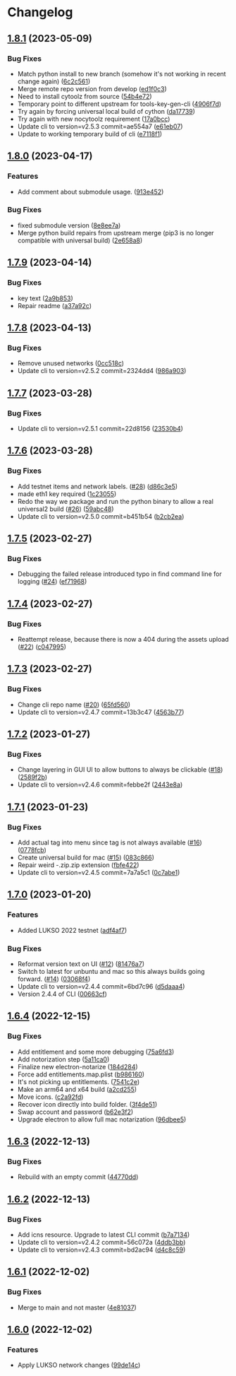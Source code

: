 # Changelog

## [1.8.1](https://github.com/lukso-network/tools-wagyu-key-gen/compare/v1.8.0...v1.8.1) (2023-05-09)


### Bug Fixes

* Match python install to new branch (somehow it's not working in recent change again) ([6c2c561](https://github.com/lukso-network/tools-wagyu-key-gen/commit/6c2c561d2dc946b1aa89b46fe908423c9b4ea52d))
* Merge remote repo version from develop ([ed1f0c3](https://github.com/lukso-network/tools-wagyu-key-gen/commit/ed1f0c309311c9bbf69570a95b893826e6427f44))
* Need to install cytoolz from source ([54b4e72](https://github.com/lukso-network/tools-wagyu-key-gen/commit/54b4e720b5fd40e6339a00389b14cbc9aefe0c94))
* Temporary point to different upstream for tools-key-gen-cli ([4906f7d](https://github.com/lukso-network/tools-wagyu-key-gen/commit/4906f7d188b4271bb2939732394a1c2138fafc05))
* Try again by forcing universal local build of cython ([da17739](https://github.com/lukso-network/tools-wagyu-key-gen/commit/da1773947b1749f9fae122fd58a1bb65ac674af7))
* Try again with new nocytoolz requirement ([17a0bcc](https://github.com/lukso-network/tools-wagyu-key-gen/commit/17a0bcc682b9668a105bf3941a185d64765bed90))
* Update cli to version=v2.5.3 commit=ae554a7 ([e61eb07](https://github.com/lukso-network/tools-wagyu-key-gen/commit/e61eb07fd3d55369445b925e6a1a192e2db5d43f))
* Update to working temporary build of cli ([e7118f1](https://github.com/lukso-network/tools-wagyu-key-gen/commit/e7118f1e11ea4817c3d75be55cb6afa942b69795))

## [1.8.0](https://github.com/lukso-network/tools-wagyu-key-gen/compare/v1.7.9...v1.8.0) (2023-04-17)


### Features

* Add comment about submodule usage. ([913e452](https://github.com/lukso-network/tools-wagyu-key-gen/commit/913e452eab69b5c909af8daa580348b1a99ae861))


### Bug Fixes

* fixed submodule version ([8e8ee7a](https://github.com/lukso-network/tools-wagyu-key-gen/commit/8e8ee7a95418dee41d95069dbdb9324b33b3098e))
* Merge python build repairs from upstream merge (pip3 is no longer compatible with universal build) ([2e658a8](https://github.com/lukso-network/tools-wagyu-key-gen/commit/2e658a8aa484280ed98bc92164644f43fbb3c71e))

## [1.7.9](https://github.com/lukso-network/tools-wagyu-key-gen/compare/v1.7.8...v1.7.9) (2023-04-14)


### Bug Fixes

* key text ([2a9b853](https://github.com/lukso-network/tools-wagyu-key-gen/commit/2a9b853e8c8e2caf43cd4c343087d5b4af4f1ad0))
* Repair readme ([a37a92c](https://github.com/lukso-network/tools-wagyu-key-gen/commit/a37a92c3640ea62ee2853d9c0dd6da7d1f6139ed))

## [1.7.8](https://github.com/lukso-network/tools-wagyu-key-gen/compare/v1.7.7...v1.7.8) (2023-04-13)


### Bug Fixes

* Remove unused networks ([0cc518c](https://github.com/lukso-network/tools-wagyu-key-gen/commit/0cc518c21605793d28d6c1f1a96509a40abbcbdc))
* Update cli to version=v2.5.2 commit=2324dd4 ([986a903](https://github.com/lukso-network/tools-wagyu-key-gen/commit/986a9038442fdf38fe70fba42c56d514535daf34))

## [1.7.7](https://github.com/lukso-network/tools-wagyu-key-gen/compare/v1.7.6...v1.7.7) (2023-03-28)


### Bug Fixes

* Update cli to version=v2.5.1 commit=22d8156 ([23530b4](https://github.com/lukso-network/tools-wagyu-key-gen/commit/23530b4b4d6cf4922326b26674f331f3e6487b41))

## [1.7.6](https://github.com/lukso-network/tools-wagyu-key-gen/compare/v1.7.5...v1.7.6) (2023-03-28)


### Bug Fixes

* Add testnet items and network labels. ([#28](https://github.com/lukso-network/tools-wagyu-key-gen/issues/28)) ([d86c3e5](https://github.com/lukso-network/tools-wagyu-key-gen/commit/d86c3e5c00dda3c135222fb952e3b2d3d9a7b190))
* made eth1 key required ([1c23055](https://github.com/lukso-network/tools-wagyu-key-gen/commit/1c23055e025699f8dcf146a3588daf307de114fb))
* Redo the way we package and run the python binary to allow a real universal2 build ([#26](https://github.com/lukso-network/tools-wagyu-key-gen/issues/26)) ([59abc48](https://github.com/lukso-network/tools-wagyu-key-gen/commit/59abc48e1b08b1e5a55c179c9448851f2bc08682))
* Update cli to version=v2.5.0 commit=b451b54 ([b2cb2ea](https://github.com/lukso-network/tools-wagyu-key-gen/commit/b2cb2ea19d374b1a57adfa9786dadaa63fa8232e))

## [1.7.5](https://github.com/lukso-network/tools-wagyu-key-gen/compare/v1.7.4...v1.7.5) (2023-02-27)


### Bug Fixes

* Debugging the failed release introduced typo in find command line for logging ([#24](https://github.com/lukso-network/tools-wagyu-key-gen/issues/24)) ([ef71968](https://github.com/lukso-network/tools-wagyu-key-gen/commit/ef71968fb3af26e9e1973d51d3a3f266903cf26d))

## [1.7.4](https://github.com/lukso-network/tools-wagyu-key-gen/compare/v1.7.3...v1.7.4) (2023-02-27)


### Bug Fixes

* Reattempt release, because there is now a 404 during the assets upload ([#22](https://github.com/lukso-network/tools-wagyu-key-gen/issues/22)) ([c047995](https://github.com/lukso-network/tools-wagyu-key-gen/commit/c047995e0091cea0158e667eb3b0794508015da8))

## [1.7.3](https://github.com/lukso-network/tools-wagyu-key-gen/compare/v1.7.2...v1.7.3) (2023-02-27)


### Bug Fixes

* Change cli repo name ([#20](https://github.com/lukso-network/tools-wagyu-key-gen/issues/20)) ([65fd560](https://github.com/lukso-network/tools-wagyu-key-gen/commit/65fd560f11606cb333fe3d2343ac932993ff9dae))
* Update cli to version=v2.4.7 commit=13b3c47 ([4563b77](https://github.com/lukso-network/tools-wagyu-key-gen/commit/4563b77cee86f1108ac16029f42869bf2ab7ed85))

## [1.7.2](https://github.com/lukso-network/tools-wagyu-key-gen/compare/v1.7.1...v1.7.2) (2023-01-27)


### Bug Fixes

* Change layering in GUI UI to allow buttons to always be clickable ([#18](https://github.com/lukso-network/tools-wagyu-key-gen/issues/18)) ([2589f2b](https://github.com/lukso-network/tools-wagyu-key-gen/commit/2589f2b54854310296eaead4c91a5737038f750b))
* Update cli to version=v2.4.6 commit=febbe2f ([2443e8a](https://github.com/lukso-network/tools-wagyu-key-gen/commit/2443e8a142583bcf441cc5aea483507ea428141a))

## [1.7.1](https://github.com/lukso-network/tools-wagyu-key-gen/compare/v1.7.0...v1.7.1) (2023-01-23)


### Bug Fixes

* Add actual tag into menu since tag is not always available ([#16](https://github.com/lukso-network/tools-wagyu-key-gen/issues/16)) ([0778fcb](https://github.com/lukso-network/tools-wagyu-key-gen/commit/0778fcb731c4fdadf784ca6e1c00447ef99bdec8))
* Create universal build for mac ([#15](https://github.com/lukso-network/tools-wagyu-key-gen/issues/15)) ([083c866](https://github.com/lukso-network/tools-wagyu-key-gen/commit/083c86666191b21a7561d3c4934923b86878a9e6))
* Repair weird -.zip.zip extension ([fbfe422](https://github.com/lukso-network/tools-wagyu-key-gen/commit/fbfe422816382ebc09505228912ed3f9a71fc2af))
* Update cli to version=v2.4.5 commit=7a7a5c1 ([0c7abe1](https://github.com/lukso-network/tools-wagyu-key-gen/commit/0c7abe17ad3343c6f5f028f4a028f512e9ccc5c4))

## [1.7.0](https://github.com/lukso-network/tools-wagyu-key-gen/compare/v1.6.4...v1.7.0) (2023-01-20)


### Features

* Added LUKSO 2022 testnet ([adf4af7](https://github.com/lukso-network/tools-wagyu-key-gen/commit/adf4af77c494cb6f585223ac76d0b52489c6c7e2))


### Bug Fixes

* Reformat version text on UI ([#12](https://github.com/lukso-network/tools-wagyu-key-gen/issues/12)) ([81476a7](https://github.com/lukso-network/tools-wagyu-key-gen/commit/81476a79485e4ab0ccb777977e5ee74b40083449))
* Switch to latest for unbuntu and mac so this always builds going forward. ([#14](https://github.com/lukso-network/tools-wagyu-key-gen/issues/14)) ([03068f4](https://github.com/lukso-network/tools-wagyu-key-gen/commit/03068f4dda3da2b22795a631985625a7ec583ecc))
* Update cli to version=v2.4.4 commit=6bd7c96 ([d5daaa4](https://github.com/lukso-network/tools-wagyu-key-gen/commit/d5daaa48264d5327e2c35f63664cc5e6bc10680f))
* Version 2.4.4 of CLI ([00663cf](https://github.com/lukso-network/tools-wagyu-key-gen/commit/00663cff6766b10373719e716570d775b472d326))

## [1.6.4](https://github.com/lukso-network/tools-wagyu-key-gen/compare/v1.6.3...v1.6.4) (2022-12-15)


### Bug Fixes

* Add entitlement and some more debugging ([75a6fd3](https://github.com/lukso-network/tools-wagyu-key-gen/commit/75a6fd32a590a64fc4d7177660d07346aed248f1))
* Add notorization step ([5a11ca0](https://github.com/lukso-network/tools-wagyu-key-gen/commit/5a11ca0d4433bdcde779b9fa42f64d9781f853f1))
* Finalize new electron-notarize ([184d284](https://github.com/lukso-network/tools-wagyu-key-gen/commit/184d284665360fb40f21c1a4353f214533d11016))
* Force add entitlements.map.plist ([b986160](https://github.com/lukso-network/tools-wagyu-key-gen/commit/b9861600246aa02360a114b1a13aa977c21afcca))
* It's not picking up entitlements. ([7541c2e](https://github.com/lukso-network/tools-wagyu-key-gen/commit/7541c2ec2806613fd9a5e287eee954a2623c55c7))
* Make an arm64 and x64 build ([a2cd255](https://github.com/lukso-network/tools-wagyu-key-gen/commit/a2cd25509d73e91a1d0ac853ad20fe886926c2e1))
* Move icons. ([c2a92fd](https://github.com/lukso-network/tools-wagyu-key-gen/commit/c2a92fdc7898ef14feda6590a61603467dfd1445))
* Recover icon directly into build folder. ([3f4de51](https://github.com/lukso-network/tools-wagyu-key-gen/commit/3f4de51f7de626781cf5bbf58aff887f05ff26fd))
* Swap account and password ([b62e3f2](https://github.com/lukso-network/tools-wagyu-key-gen/commit/b62e3f2a63cd73c66f739dcd564eb9a37bdd402c))
* Upgrade electron to allow full mac notarization ([96dbee5](https://github.com/lukso-network/tools-wagyu-key-gen/commit/96dbee5cd2eb6a9cc521a4ff54c4b99e80334368))

## [1.6.3](https://github.com/lukso-network/tools-wagyu-key-gen/compare/v1.6.2...v1.6.3) (2022-12-13)


### Bug Fixes

* Rebuild with an empty commit ([44770dd](https://github.com/lukso-network/tools-wagyu-key-gen/commit/44770dd1c8d577cedbe3118264f41e29fd138084))

## [1.6.2](https://github.com/lukso-network/tools-wagyu-key-gen/compare/v1.6.1...v1.6.2) (2022-12-13)


### Bug Fixes

* Add icns resource. Upgrade to latest CLI commit ([b7a7134](https://github.com/lukso-network/tools-wagyu-key-gen/commit/b7a713438e66f19a3668151fc6558d3eb05b3f08))
* Update cli to version=v2.4.2 commit=56c072a ([4ddb3bb](https://github.com/lukso-network/tools-wagyu-key-gen/commit/4ddb3bb2e97dc439182203fd7ee31df36e6ccca0))
* Update cli to version=v2.4.3 commit=bd2ac94 ([d4c8c59](https://github.com/lukso-network/tools-wagyu-key-gen/commit/d4c8c594e44f8aeb2bcf5964facc40b16e4a45a4))

## [1.6.1](https://github.com/lukso-network/tools-wagyu-key-gen/compare/v1.6.0...v1.6.1) (2022-12-02)


### Bug Fixes

* Merge to main and not master ([4e81037](https://github.com/lukso-network/tools-wagyu-key-gen/commit/4e810370921ef4dcf5e1c92a90d037a381964742))

## [1.6.0](https://github.com/lukso-network/tools-wagyu-key-gen/compare/v1.5.0...v1.6.0) (2022-12-02)


### Features

* Apply LUKSO network changes ([99de14c](https://github.com/lukso-network/tools-wagyu-key-gen/commit/99de14ca9e0552ded185f19c50356b382b8813bf))
